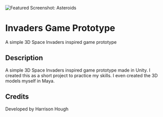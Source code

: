![Featured Screenshot: Asteroids](https://i2.wp.com/harrisonhough.com/wp-content/uploads/2017/05/invaders1.png)

# Invaders Game Prototype
A simple 3D Space Invaders inspired game prototype

## Description
A simple 3D Space Invaders inspired game prototype made in Unity. I created this as a short project to practice my skills.
I even created the 3D models myself in Maya.

## Credits
Developed by Harrison Hough